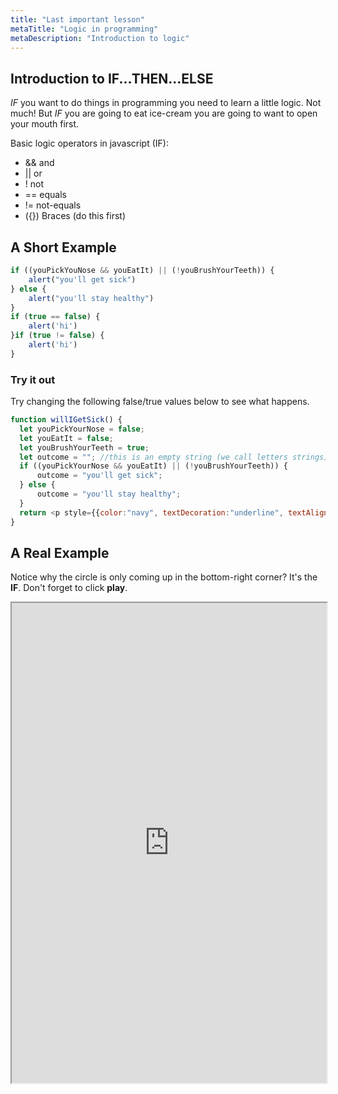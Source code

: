 ```yaml
---
title: "Last important lesson"
metaTitle: "Logic in programming"
metaDescription: "Introduction to logic"
---
```


## Introduction to IF...THEN...ELSE
*IF* you want to do things in programming you need to learn a little logic. Not much! But *IF* you are going to eat ice-cream you are going to want to open your mouth first.


Basic logic operators in javascript (IF):

- && and
- || or
- ! not
- == equals
- != not-equals
- ({}) Braces (do this first)

## A Short Example

```javascript
if ((youPickYouNose && youEatIt) || (!youBrushYourTeeth)) {
    alert("you'll get sick")
} else {
    alert("you'll stay healthy")
}
if (true == false) {
    alert('hi')
}if (true != false) {
    alert('hi')
}
```

### Try it out

Try changing the following false/true values below to see what happens.
```javascript react-live=true
function willIGetSick() {
  let youPickYourNose = false;
  let youEatIt = false;
  let youBrushYourTeeth = true;
  let outcome = ""; //this is an empty string (we call letters strings)
  if ((youPickYourNose && youEatIt) || (!youBrushYourTeeth)) {
      outcome = "you'll get sick";
  } else {
      outcome = "you'll stay healthy";
  }
  return <p style={{color:"navy", textDecoration:"underline", textAlign:"center"}}>{outcome}</p>
}
```

## A Real Example

Notice why the circle is only coming up in the bottom-right corner? It's the **IF**. Don't forget to click **play**.

<iframe src="https://editor.p5js.org/dioptre/sketches/09DIM3xvI" width="100%" height="768"></iframe>


